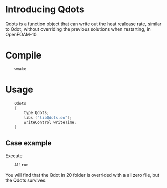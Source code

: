 # Introducing Qdots

Qdots is a function object that can write out the heat realease rate, similar to Qdot, without overriding the previous solutions when restarting, in OpenFOAM-10.


# Compile
```bash
    wmake
```

# Usage
```C++
    Qdots
    {
        type Qdots;
        libs ("libQdots.so");
        writeControl writeTime;
    }
```

## Case example
Execute
```bash
    Allrun
```
You will find that the Qdot in 20 folder is overrided with a all zero file, but the Qdots survives.
